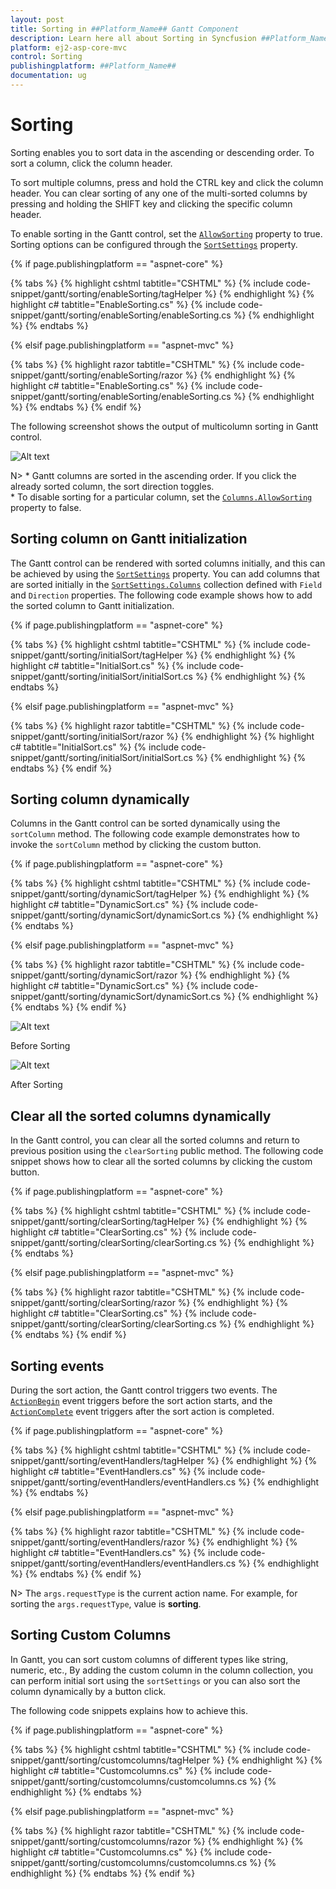 ```yaml
---
layout: post
title: Sorting in ##Platform_Name## Gantt Component
description: Learn here all about Sorting in Syncfusion ##Platform_Name## Gantt component of Syncfusion Essential JS 2 and more.
platform: ej2-asp-core-mvc
control: Sorting
publishingplatform: ##Platform_Name##
documentation: ug
---
```



# Sorting

Sorting enables you to sort data in the ascending or descending order. To sort a column, click the column header.

To sort multiple columns, press and hold the CTRL key and click the column header. You can clear sorting of any one of the multi-sorted columns by pressing and holding the SHIFT key and clicking the specific column header.

To enable sorting in the Gantt control, set the [`AllowSorting`](https://help.syncfusion.com/cr/aspnetcore-js2/Syncfusion.EJ2.Gantt.Gantt.html#Syncfusion_EJ2_Gantt_Gantt_AllowSorting) property to true. Sorting options can be configured through the [`SortSettings`](https://help.syncfusion.com/cr/aspnetcore-js2/Syncfusion.EJ2.Gantt.Gantt.html#Syncfusion_EJ2_Gantt_Gantt_SortSettings) property.

{% if page.publishingplatform == "aspnet-core" %}

{% tabs %}
{% highlight cshtml tabtitle="CSHTML" %}
{% include code-snippet/gantt/sorting/enableSorting/tagHelper %}
{% endhighlight %}
{% highlight c# tabtitle="EnableSorting.cs" %}
{% include code-snippet/gantt/sorting/enableSorting/enableSorting.cs %}
{% endhighlight %}
{% endtabs %}

{% elsif page.publishingplatform == "aspnet-mvc" %}

{% tabs %}
{% highlight razor tabtitle="CSHTML" %}
{% include code-snippet/gantt/sorting/enableSorting/razor %}
{% endhighlight %}
{% highlight c# tabtitle="EnableSorting.cs" %}
{% include code-snippet/gantt/sorting/enableSorting/enableSorting.cs %}
{% endhighlight %}
{% endtabs %}
{% endif %}



The following screenshot shows the output of multicolumn sorting in Gantt control.

![Alt text](images/multiSorting.png)

N> * Gantt columns are sorted in the ascending order. If you click the already sorted column, the sort direction toggles.
<br/> * To disable sorting for a particular column, set the [`Columns.AllowSorting`](https://help.syncfusion.com/cr/aspnetcore-js2/Syncfusion.EJ2.Gantt.GanttColumn.html#Syncfusion_EJ2_Gantt_GanttColumn_AllowSorting) property to false.

## Sorting column on Gantt initialization

The Gantt control can be rendered with sorted columns initially, and this can be achieved by using the [`SortSettings`](https://help.syncfusion.com/cr/aspnetcore-js2/Syncfusion.EJ2.Gantt.Gantt.html#Syncfusion_EJ2_Gantt_Gantt_SortSettings) property. You can add columns that are sorted initially in the [`SortSettings.Columns`](https://help.syncfusion.com/cr/aspnetcore-js2/Syncfusion.EJ2.Gantt.GanttSortSettings.html#Syncfusion_EJ2_Gantt_GanttSortSettings_Columns) collection defined with `Field` and `Direction` properties. The following code example shows how to add the sorted column to Gantt initialization.

{% if page.publishingplatform == "aspnet-core" %}

{% tabs %}
{% highlight cshtml tabtitle="CSHTML" %}
{% include code-snippet/gantt/sorting/initialSort/tagHelper %}
{% endhighlight %}
{% highlight c# tabtitle="InitialSort.cs" %}
{% include code-snippet/gantt/sorting/initialSort/initialSort.cs %}
{% endhighlight %}
{% endtabs %}

{% elsif page.publishingplatform == "aspnet-mvc" %}

{% tabs %}
{% highlight razor tabtitle="CSHTML" %}
{% include code-snippet/gantt/sorting/initialSort/razor %}
{% endhighlight %}
{% highlight c# tabtitle="InitialSort.cs" %}
{% include code-snippet/gantt/sorting/initialSort/initialSort.cs %}
{% endhighlight %}
{% endtabs %}
{% endif %}



## Sorting column dynamically

Columns in the Gantt control can be sorted dynamically using the `sortColumn` method. The following code example demonstrates how to invoke the `sortColumn` method by clicking the custom button.

{% if page.publishingplatform == "aspnet-core" %}

{% tabs %}
{% highlight cshtml tabtitle="CSHTML" %}
{% include code-snippet/gantt/sorting/dynamicSort/tagHelper %}
{% endhighlight %}
{% highlight c# tabtitle="DynamicSort.cs" %}
{% include code-snippet/gantt/sorting/dynamicSort/dynamicSort.cs %}
{% endhighlight %}
{% endtabs %}

{% elsif page.publishingplatform == "aspnet-mvc" %}

{% tabs %}
{% highlight razor tabtitle="CSHTML" %}
{% include code-snippet/gantt/sorting/dynamicSort/razor %}
{% endhighlight %}
{% highlight c# tabtitle="DynamicSort.cs" %}
{% include code-snippet/gantt/sorting/dynamicSort/dynamicSort.cs %}
{% endhighlight %}
{% endtabs %}
{% endif %}



![Alt text](images/beforeSorting.png)

Before Sorting

![Alt text](images/afterSorting.png)

After Sorting

## Clear all the sorted columns dynamically

In the Gantt control, you can clear all the sorted columns and return to previous position using the `clearSorting` public method. The following code snippet shows how to clear all the sorted columns by clicking the custom button.

{% if page.publishingplatform == "aspnet-core" %}

{% tabs %}
{% highlight cshtml tabtitle="CSHTML" %}
{% include code-snippet/gantt/sorting/clearSorting/tagHelper %}
{% endhighlight %}
{% highlight c# tabtitle="ClearSorting.cs" %}
{% include code-snippet/gantt/sorting/clearSorting/clearSorting.cs %}
{% endhighlight %}
{% endtabs %}

{% elsif page.publishingplatform == "aspnet-mvc" %}

{% tabs %}
{% highlight razor tabtitle="CSHTML" %}
{% include code-snippet/gantt/sorting/clearSorting/razor %}
{% endhighlight %}
{% highlight c# tabtitle="ClearSorting.cs" %}
{% include code-snippet/gantt/sorting/clearSorting/clearSorting.cs %}
{% endhighlight %}
{% endtabs %}
{% endif %}



## Sorting events

During the sort action, the Gantt control triggers two events. The [`ActionBegin`](https://help.syncfusion.com/cr/aspnetcore-js2/Syncfusion.EJ2.Gantt.Gantt.html#Syncfusion_EJ2_Gantt_Gantt_ActionBegin) event triggers before the sort action starts, and the [`ActionComplete`](https://help.syncfusion.com/cr/aspnetcore-js2/Syncfusion.EJ2.Gantt.Gantt.html#Syncfusion_EJ2_Gantt_Gantt_ActionComplete) event triggers after the sort action is completed.

{% if page.publishingplatform == "aspnet-core" %}

{% tabs %}
{% highlight cshtml tabtitle="CSHTML" %}
{% include code-snippet/gantt/sorting/eventHandlers/tagHelper %}
{% endhighlight %}
{% highlight c# tabtitle="EventHandlers.cs" %}
{% include code-snippet/gantt/sorting/eventHandlers/eventHandlers.cs %}
{% endhighlight %}
{% endtabs %}

{% elsif page.publishingplatform == "aspnet-mvc" %}

{% tabs %}
{% highlight razor tabtitle="CSHTML" %}
{% include code-snippet/gantt/sorting/eventHandlers/razor %}
{% endhighlight %}
{% highlight c# tabtitle="EventHandlers.cs" %}
{% include code-snippet/gantt/sorting/eventHandlers/eventHandlers.cs %}
{% endhighlight %}
{% endtabs %}
{% endif %}



N> The `args.requestType` is the current action name. For example, for sorting the `args.requestType`, value is **sorting**.

## Sorting Custom Columns

In Gantt, you can sort custom columns of different types like string, numeric, etc., By adding the custom column in the column collection, you can perform initial sort using the `sortSettings` or you can also sort the column dynamically by a button click.

The following code snippets explains how to achieve this.

{% if page.publishingplatform == "aspnet-core" %}

{% tabs %}
{% highlight cshtml tabtitle="CSHTML" %}
{% include code-snippet/gantt/sorting/customcolumns/tagHelper %}
{% endhighlight %}
{% highlight c# tabtitle="Customcolumns.cs" %}
{% include code-snippet/gantt/sorting/customcolumns/customcolumns.cs %}
{% endhighlight %}
{% endtabs %}

{% elsif page.publishingplatform == "aspnet-mvc" %}

{% tabs %}
{% highlight razor tabtitle="CSHTML" %}
{% include code-snippet/gantt/sorting/customcolumns/razor %}
{% endhighlight %}
{% highlight c# tabtitle="Customcolumns.cs" %}
{% include code-snippet/gantt/sorting/customcolumns/customcolumns.cs %}
{% endhighlight %}
{% endtabs %}
{% endif %}

